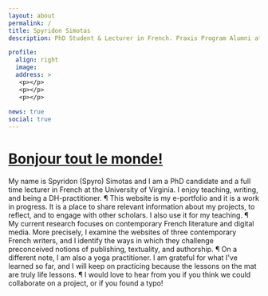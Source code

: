 ```yaml
---
layout: about
permalink: /
title: Spyridon Simotas
description: PhD Student & Lecturer in French. Praxis Program Alumni at the Scholars' Lab. 

profile:
  align: right
  image: 
  address: >
   <p></p>
   <p></p>
   <p></p>
    
news: true
social: true
---
```

  
# [Bonjour tout le monde!](https://soundcloud.com/nasa/golden-record-french-greeting?in=nasa/sets/golden-record-greetings-to-the) 
 
My name is Spyridon (Spyro) Simotas and I am a PhD candidate and a full time lecturer in French at the University of Virginia. I enjoy teaching, writing, and being a DH-practitioner. ¶ This website is my e-portfolio and it is a work in progress. It is a place to share relevant information about my projects, to reflect, and to engage with other scholars. I also use it for my teaching. ¶ My current research focuses on contemporary French literature and digital media. More precisely, I examine the websites of three contemporary French writers, and I identify the ways in which they challenge preconceived notions of publishing, textuality, and authorship. ¶ On a different note, I am also a yoga practitioner. I am grateful for what I've learned so far, and I will keep on practicing because the lessons on the mat are truly life lessons. ¶ I would love to hear from you if you think we could collaborate on a project, or if you found a typo!
